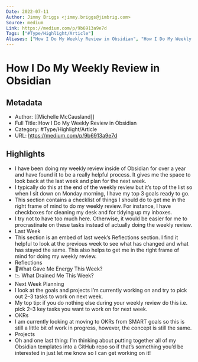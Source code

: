 ```yaml
---
Date: 2022-07-11
Author: Jimmy Briggs <jimmy.briggs@jimbrig.com>
Source: medium
Link: https://medium.com/p/9b6913a9e7d
Tags: ["#Type/Highlight/Article"]
Aliases: ["How I Do My Weekly Review in Obsidian", "How I Do My Weekly Review in Obsidian"]
---
```

# How I Do My Weekly Review in Obsidian

## Metadata
- Author: [[Michelle McCausland]]
- Full Title: How I Do My Weekly Review in Obsidian
- Category: #Type/Highlight/Article
- URL: https://medium.com/p/9b6913a9e7d

## Highlights
- I have been doing my weekly review inside of Obsidian for over a year and have found it to be a really helpful process. It gives me the space to look back at the last week and plan for the next week.
- I typically do this at the end of the weekly review but it’s top of the list so when I sit down on Monday morning, I have my top 3 goals ready to go.
- This section contains a checklist of things I should do to get me in the right frame of mind to do my weekly review. For instance, I have checkboxes for cleaning my desk and for tidying up my inboxes.
- I try not to have too much here. Otherwise, it would be easier for me to procrastinate on these tasks instead of actually doing the weekly review.
- Last Week
- This section is an embed of last week’s Reflections section. I find it helpful to look at the previous week to see what has changed and what has stayed the same. This also helps to get me in the right frame of mind for doing my weekly review.
- Reflections
- 🔋What Gave Me Energy This Week?
- 📉 What Drained Me This Week?
- Next Week Planning
- I look at the goals and projects I’m currently working on and try to pick out 2–3 tasks to work on next week.
- My top tip: if you do nothing else during your weekly review do this i.e. pick 2–3 key tasks you want to work on for next week.
- OKRs
- I am currently looking at moving to OKRs from SMART goals so this is still a little bit of work in progress, however, the concept is still the same.
- Projects
- Oh and one last thing: I’m thinking about putting together all of my Obsidian templates into a GitHub repo so if that’s something you’d be interested in just let me know so I can get working on it!
